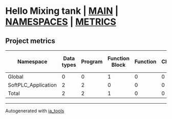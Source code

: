 # Hello Mixing tank | [MAIN] | [NAMESPACES] | [METRICS]  

## Project metrics

| Namespace | Data types | Program | Function Block | Function | Class | Lines of code | Maintainable size |
| --------- | ---------- | ------- | -------------- | -------- | ----- | ------------- | ----------------- |
| Global | 0 | 0 | 1 | 0 | 0 | 26 | 45 |  
| SoftPLC_Application | 2 | 2 | 0 | 0 | 0 | 175 | 190 |  
| Total | 2 | 2 | 1 | 0 | 0 | 201 | 235 |  

---
Autogenerated with [ia_tools](https://github.com/tkucic/ia_tools)  

[MAIN]: ../index_st.md
[NAMESPACES]: ../docs/ns/nsList_st.md
[METRICS]: metrics_st.md
